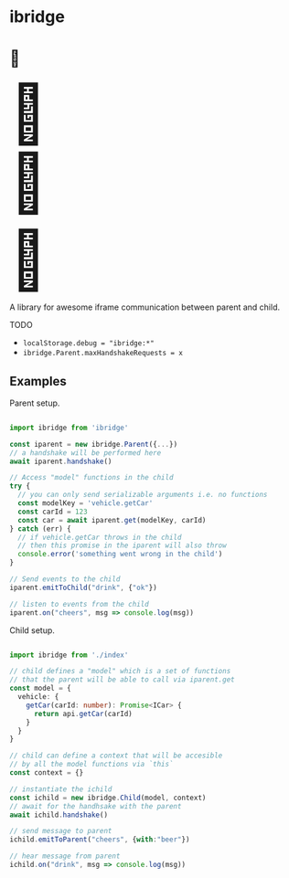 # ibridge

# 🌉

<style>
  .hero,  .hero > * {
    font-size: 100px;
  }
</style>

<div class="hero">🌉</div>

<div style="font-size: 100px;">🌉</div>

<a style="font-size: 100px;">🌉</a>


A library for awesome iframe communication between parent and child.

TODO
- `localStorage.debug = "ibridge:*"`
- `ibridge.Parent.maxHandshakeRequests = x`

## Examples

Parent setup.

```typescript

import ibridge from 'ibridge'

const iparent = new ibridge.Parent({...})
// a handshake will be performed here
await iparent.handshake()

// Access "model" functions in the child
try {
  // you can only send serializable arguments i.e. no functions
  const modelKey = 'vehicle.getCar'
  const carId = 123
  const car = await iparent.get(modelKey, carId)
} catch (err) {
  // if vehicle.getCar throws in the child
  // then this promise in the iparent will also throw
  console.error('something went wrong in the child')
}

// Send events to the child
iparent.emitToChild("drink", {"ok"})

// listen to events from the child
iparent.on("cheers", msg => console.log(msg))

```

Child setup.

```typescript

import ibridge from './index'

// child defines a "model" which is a set of functions
// that the parent will be able to call via iparent.get
const model = {
  vehicle: {
    getCar(carId: number): Promise<ICar> {
      return api.getCar(carId)
    }
  }
}

// child can define a context that will be accesible
// by all the model functions via `this`
const context = {}

// instantiate the ichild
const ichild = new ibridge.Child(model, context)
// await for the handhsake with the parent
await ichild.handshake()

// send message to parent
ichild.emitToParent("cheers", {with:"beer"})

// hear message from parent
ichild.on("drink", msg => console.log(msg))
```
